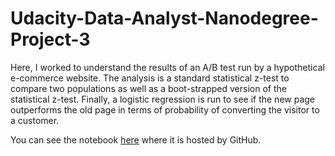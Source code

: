 # Udacity-Data-Analyst-Nanodegree-Project-3
Here, I worked to understand the results of an A/B test run by a hypothetical e-commerce website.  The analysis is a standard statistical z-test to compare two populations as well as a boot-strapped version of the statistical z-test.  Finally, a logistic regression is run to see if the new page outperforms the old page in terms of probability of converting the visitor to a customer.

You can see the notebook [here](https://github.com/tbdatasci/Udacity-Data-Analyst-Nanodegree-Project-3/blob/master/Analyze_ab_test_results_notebook.ipynb) where it is hosted by GitHub.
